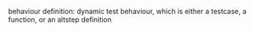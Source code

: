 behaviour definition: dynamic test behaviour, which is either a testcase, a function, or an altstep definition
